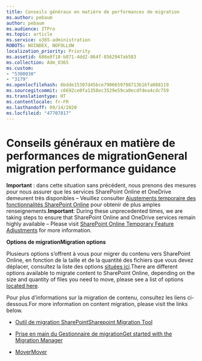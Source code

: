```yaml
---
title: Conseils généraux en matière de performances de migration
ms.author: pebaum
author: pebaum
ms.audience: ITPro
ms.topic: article
ms.service: o365-administration
ROBOTS: NOINDEX, NOFOLLOW
localization_priority: Priority
ms.assetid: 686e8f18-b871-4dd2-864f-8562947ab583
ms.collection: Adm_O365
ms.custom:
- "5300030"
- "3179"
ms.openlocfilehash: 6bdde15307d45bce7906659798713b16fa088119
ms.sourcegitcommit: c6692ce0fa1358ec3529e59ca0ecdfdea4cdc759
ms.translationtype: HT
ms.contentlocale: fr-FR
ms.lasthandoff: 09/14/2020
ms.locfileid: "47707817"
---
```

# <a name="general-migration-performance-guidance"></a><span data-ttu-id="9be19-102">Conseils généraux en matière de performances de migration</span><span class="sxs-lookup"><span data-stu-id="9be19-102">General migration performance guidance</span></span>


<span data-ttu-id="9be19-103">**Important** : dans cette situation sans précédent, nous prenons des mesures pour nous assurer que les services SharePoint Online et OneDrive demeurent très disponibles – Veuillez consulter [Ajustements temporaire des fonctionnalités SharePoint Online](https://aka.ms/ODSPAdjustments) pour obtenir de plus amples renseignements.</span><span class="sxs-lookup"><span data-stu-id="9be19-103">**Important**: During these unprecedented times, we are taking steps to ensure that SharePoint Online and OneDrive services remain highly available – Please visit [SharePoint Online Temporary Feature Adjustments](https://aka.ms/ODSPAdjustments) for more information.</span></span>

<span data-ttu-id="9be19-104">**Options de migration**</span><span class="sxs-lookup"><span data-stu-id="9be19-104">**Migration options**</span></span>

<span data-ttu-id="9be19-105">Plusieurs options s’offrent à vous pour migrer du contenu vers SharePoint Online, en fonction de la taille et de la quantité des fichiers que vous devez déplacer, consultez la liste des options [situées ici](https://docs.microsoft.com/sharepointmigration/migrate-to-sharepoint-online).</span><span class="sxs-lookup"><span data-stu-id="9be19-105">There are different options available to migrate content to SharePoint Online, depending on the size and quantity of files you need to move, please see a list of options [located here](https://docs.microsoft.com/sharepointmigration/migrate-to-sharepoint-online).</span></span>

<span data-ttu-id="9be19-106">Pour plus d’informations sur la migration de contenu, consultez les liens ci-dessous.</span><span class="sxs-lookup"><span data-stu-id="9be19-106">For more information on content migration, please visit the links below.</span></span>

- [<span data-ttu-id="9be19-107">Outil de migration SharePoint</span><span class="sxs-lookup"><span data-stu-id="9be19-107">Sharepoint Migration Tool</span></span>](https://docs.microsoft.com/sharepointmigration/introducing-the-sharepoint-migration-tool)

- [<span data-ttu-id="9be19-108">Prise en main du Gestionnaire de migration</span><span class="sxs-lookup"><span data-stu-id="9be19-108">Get started with the Migration Manager</span></span>](https://docs.microsoft.com/sharepointmigration/mm-get-started)

- [<span data-ttu-id="9be19-109">Mover</span><span class="sxs-lookup"><span data-stu-id="9be19-109">Mover</span></span>](https://mover.io/)
